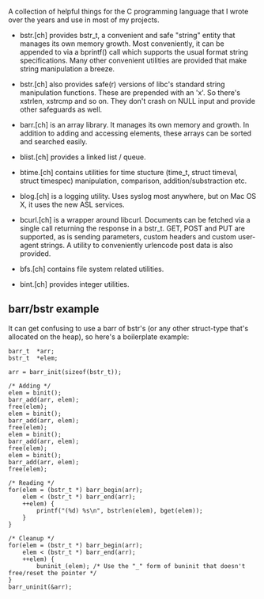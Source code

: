 A collection of helpful things for the C programming language that I wrote
over the years and use in most of my projects.

* bstr.\[ch\] provides bstr_t, a convenient and safe "string" entity that
manages its own memory growth. Most conveniently, it can be appended to via a
bprintf() call which supports the usual format string specifications. Many
other convenient utilities are provided that make string manipulation a breeze.

* bstr.\[ch\] also provides safe(r) versions of libc's standard string
manipulation functions. These are prepended with an 'x'. So there's xstrlen,
xstrcmp and so on. They don't crash on NULL input and provide other safeguards
as well.

* barr.\[ch\] is an array library. It manages its own memory and growth. In addition to adding and accessing elements, these arrays can be sorted and searched
easily.

* blist.\[ch\] provides a linked list / queue.

* btime.[ch] contains utilities for time stucture (time_t, struct timeval,
  struct timespec) manipulation, comparison, addition/substraction etc.

* blog.\[ch\] is a logging utility. Uses syslog most anywhere, but on Mac OS X, it uses the new ASL services.

* bcurl.\[ch\] is a wrapper around libcurl. Documents can be fetched via a single call returning the response in a bstr_t. GET, POST and PUT are supported, as
is sending parameters, custom headers and custom user-agent strings. A utility
to conveniently urlencode post data is also provided.
  
* bfs.\[ch\] contains file system related utilities.

* bint.\[ch\] provides integer utilities.



## barr/bstr example

It can get confusing to use a barr of bstr's (or any other struct-type that's allocated on the heap), so here's a boilerplate example:

```
barr_t  *arr;
bstr_t  *elem;

arr = barr_init(sizeof(bstr_t));

/* Adding */
elem = binit();
barr_add(arr, elem);
free(elem);
elem = binit();
barr_add(arr, elem);
free(elem);
elem = binit();
barr_add(arr, elem);
free(elem);
elem = binit();
barr_add(arr, elem);
free(elem);

/* Reading */
for(elem = (bstr_t *) barr_begin(arr);
    elem < (bstr_t *) barr_end(arr);
    ++elem) {
        printf("(%d) %s\n", bstrlen(elem), bget(elem));
    }
}

/* Cleanup */
for(elem = (bstr_t *) barr_begin(arr);
    elem < (bstr_t *) barr_end(arr);
    ++elem) {
        buninit_(elem); /* Use the "_" form of buninit that doesn't free/reset the pointer */
}
barr_uninit(&arr);
```
